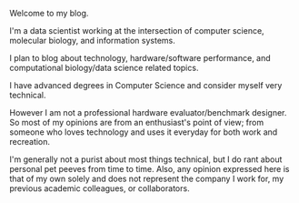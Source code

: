 Welcome to my blog.

I'm a data scientist working at the intersection of computer science, molecular biology, and information systems.

I plan to blog about technology, hardware/software performance, and computational biology/data science related topics.

I have advanced degrees in Computer Science and consider myself very technical.

However I am not a professional hardware evaluator/benchmark designer.
So most of my opinions are from an enthusiast's point of view; from someone who loves technology and uses it everyday for both work and recreation.

I'm generally not a purist about most things technical, but I do rant about personal pet peeves from time to time.
Also, any opinion expressed here is that of my own solely and does not represent the company I work for, my previous academic colleagues, or collaborators.
